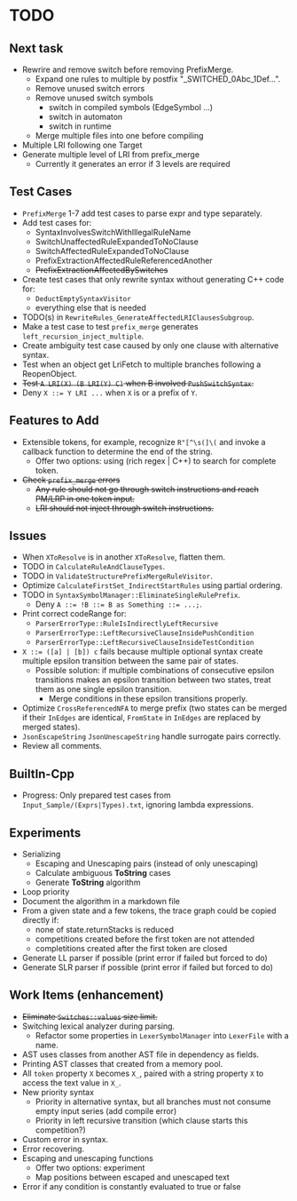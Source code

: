 # TODO

## Next task

- Rewrire and remove switch before removing PrefixMerge.
  - Expand one rules to multiple by postfix "_SWITCHED_0Abc_1Def...".
  - Remove unused switch errors
  - Remove unused switch symbols
    - switch in compiled symbols (EdgeSymbol ...)
    - switch in automaton
    - switch in runtime
  - Merge multiple files into one before compiling
- Multiple LRI following one Target
- Generate multiple level of LRI from prefix_merge
  - Currently it generates an error if 3 levels are required

## Test Cases

- `PrefixMerge` 1-7 add test cases to parse expr and type separately.
- Add test cases for:
  - SyntaxInvolvesSwitchWithIllegalRuleName
  - SwitchUnaffectedRuleExpandedToNoClause
  - SwitchAffectedRuleExpandedToNoClause
  - PrefixExtractionAffectedRuleReferencedAnother
  - ~~PrefixExtractionAffectedBySwitches~~
- Create test cases that only rewrite syntax without generating C++ code for:
  - `DeductEmptySyntaxVisitor`
  - everything else that is needed
- TODO(s) in `RewriteRules_GenerateAffectedLRIClausesSubgroup`.
- Make a test case to test `prefix_merge` generates `left_recursion_inject_multiple`.
- Create ambiguity test case caused by only one clause with alternative syntax.
- Test when an object get LriFetch to multiple branches following a ReopenObject.
- ~~Test `A LRI(X) (B LRI(Y) C)` when B involved `PushSwitchSyntax`.~~
- Deny `X ::= Y LRI ...` when `X` is or a prefix of `Y`.

## Features to Add

- Extensible tokens, for example, recognize `R"[^\s(]\(` and invoke a callback function to determine the end of the string.
  - Offer two options: using (rich regex | C++) to search for complete token.
- ~~Check `prefix_merge` errors~~
  - ~~Any rule should not go through switch instructions and reach PM/LRP in one token input.~~
  - ~~LRI should not inject through switch instructions.~~

## Issues

- When `XToResolve` is in another `XToResolve`, flatten them.
- TODO in `CalculateRuleAndClauseTypes`.
- TODO in `ValidateStructurePrefixMergeRuleVisitor`.
- Optimize `CalculateFirstSet_IndirectStartRules` using partial ordering.
- TODO in `SyntaxSymbolManager::EliminateSingleRulePrefix`.
  - Deny `A ::= !B ::= B as Something ::= ...;`.
- Print correct codeRange for:
  - `ParserErrorType::RuleIsIndirectlyLeftRecursive`
  - `ParserErrorType::LeftRecursiveClauseInsidePushCondition`
  - `ParserErrorType::LeftRecursiveClauseInsideTestCondition`
- `X ::= ([a] | [b]) c` fails because multiple optional syntax create multiple epsilon transition between the same pair of states.
  - Possible solution: if multiple combinations of consecutive epsilon transitions makes an epsilon transition between two states, treat them as one single epsilon transition.
    - Merge conditions in these epsilon transitions properly.
- Optimize `CrossReferencedNFA` to merge prefix (two states can be merged if their `InEdges` are identical, `FromState` in `InEdges` are replaced by merged states).
- `JsonEscapeString` `JsonUnescapeString` handle surrogate pairs correctly.
- Review all comments.

## BuiltIn-Cpp

- Progress: Only prepared test cases from `Input_Sample/(Exprs|Types).txt`, ignoring lambda expressions.

## Experiments

- Serializing
  - Escaping and Unescaping pairs (instead of only unescaping)
  - Calculate ambiguous **ToString** cases
  - Generate **ToString** algorithm
- Loop priority
- Document the algorithm in a markdown file
- From a given state and a few tokens, the trace graph could be copied directly if:
  - none of state.returnStacks is reduced
  - competitions created before the first token are not attended
  - completitions created after the first token are closed
- Generate LL parser if possible (print error if failed but forced to do)
- Generate SLR parser if possible (print error if failed but forced to do)

## Work Items (enhancement)

- ~~Eliminate `Switches::values` size limit.~~
- Switching lexical analyzer during parsing.
  - Refactor some properties in `LexerSymbolManager` into `LexerFile` with a name.
- AST uses classes from another AST file in dependency as fields.
- Printing AST classes that created from a memory pool.
- All `token` property `X` becomes `X_`, paired with a string property `X` to access the text value in `X_`.
- New priority syntax
  - Priority in alternative syntax, but all branches must not consume empty input series (add compile error)
  - Priority in left recursive transition (which clause starts this competition?)
- Custom error in syntax.
- Error recovering.
- Escaping and unescaping functions
  - Offer two options: experiment
  - Map positions between escaped and unescaped text
- Error if any condition is constantly evaluated to true or false
